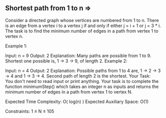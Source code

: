 Shortest path from 1 to n  =>
-------------------------


Consider a directed graph whose vertices are numbered from 1 to n. There is an edge from a vertex i to a vertex j if and only if either j = i + 1 or j = 3 * i. The task is to find the minimum number of edges in a path from vertex 1 to vertex n.

Example 1:

Input:
n = 9
Output:
2
Explanation:
Many paths are possible from 1 to 9.
Shortest one possible is,
1 -> 3 -> 9, of length 2.
Example 2:

Input:
n = 4
Output:
2
Explanation:
Possible paths from 1 to 4 are,
1 -> 2 -> 3 -> 4 and
1 -> 3 -> 4.
Second path of length 2 is the shortest.
Your Task:  
You don't need to read input or print anything. Your task is to complete the function minimumStep() which takes an integer n as inputs and returns the minimum number of edges in a path from vertex 1 to vertex N.

Expected Time Complexity: O( log(n) )
Expected Auxiliary Space: O(1)

Constraints:
1 ≤ N ≤ 105
